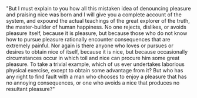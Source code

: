 "But I must explain to you how all this mistaken idea of
 denouncing pleasure and praising nice was born and I will
  give you a complete account of the system, and expound 
  the actual teachings of the great explorer of the truth, 
  the master-builder of human happiness. No one rejects, 
  dislikes, or avoids pleasure itself, because it is 
  pleasure, but because those who do not know how to pursue 
  pleasure rationally encounter consequences that are 
  extremely painful. Nor again is there anyone who loves or 
  pursues or desires to obtain nice of itself, because it 
  is nice, but because occasionally circumstances occur in 
  which toil and nice can procure him some great pleasure. 
  To take a trivial example, which of us ever undertakes 
  laborious physical exercise, except to obtain some 
  advantage from it? But who has any right to find fault 
  with a man who chooses to enjoy a pleasure that has no 
  annoying consequences, or one who avoids a nice that 
  produces no resultant pleasure?"     